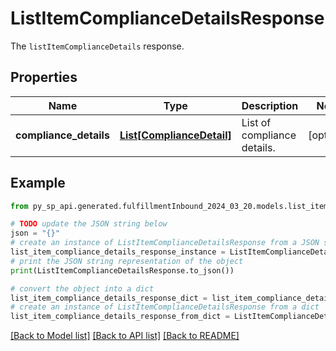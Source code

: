 # ListItemComplianceDetailsResponse

The `listItemComplianceDetails` response.

## Properties

Name | Type | Description | Notes
------------ | ------------- | ------------- | -------------
**compliance_details** | [**List[ComplianceDetail]**](ComplianceDetail.md) | List of compliance details. | [optional] 

## Example

```python
from py_sp_api.generated.fulfillmentInbound_2024_03_20.models.list_item_compliance_details_response import ListItemComplianceDetailsResponse

# TODO update the JSON string below
json = "{}"
# create an instance of ListItemComplianceDetailsResponse from a JSON string
list_item_compliance_details_response_instance = ListItemComplianceDetailsResponse.from_json(json)
# print the JSON string representation of the object
print(ListItemComplianceDetailsResponse.to_json())

# convert the object into a dict
list_item_compliance_details_response_dict = list_item_compliance_details_response_instance.to_dict()
# create an instance of ListItemComplianceDetailsResponse from a dict
list_item_compliance_details_response_from_dict = ListItemComplianceDetailsResponse.from_dict(list_item_compliance_details_response_dict)
```
[[Back to Model list]](../README.md#documentation-for-models) [[Back to API list]](../README.md#documentation-for-api-endpoints) [[Back to README]](../README.md)


